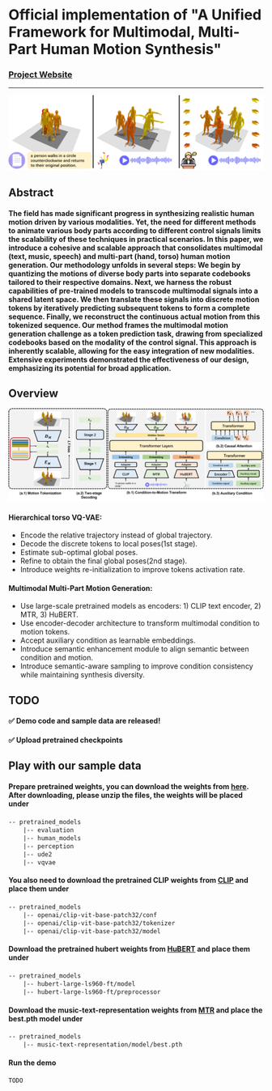 # Official implementation of "A Unified Framework for Multimodal, Multi-Part Human Motion Synthesis"


### [Project Website](https://zixiangzhou916.github.io/UDE-2/)

---

![plot](./assets/teaser.png)

## Abstract
#### The field has made significant progress in synthesizing realistic human motion driven by various modalities. Yet, the need for different methods to animate various body parts according to different control signals limits the scalability of these techniques in practical scenarios. In this paper, we introduce a cohesive and scalable approach that consolidates multimodal (text, music, speech) and multi-part (hand, torso) human motion generation. Our methodology unfolds in several steps: We begin by quantizing the motions of diverse body parts into separate codebooks tailored to their respective domains. Next, we harness the robust capabilities of pre-trained models to transcode multimodal signals into a shared latent space. We then translate these signals into discrete motion tokens by iteratively predicting subsequent tokens to form a complete sequence. Finally, we reconstruct the continuous actual motion from this tokenized sequence. Our method frames the multimodal motion generation challenge as a token prediction task, drawing from specialized codebooks based on the modality of the control signal. This approach is inherently scalable, allowing for the easy integration of new modalities. Extensive experiments demonstrated the effectiveness of our design, emphasizing its potential for broad application.

## Overview
![plot](assets/pipeline.png)
#### Hierarchical torso VQ-VAE:
- Encode the relative trajectory instead of global trajectory.
- Decode the discrete tokens to local poses(1st stage).
- Estimate sub-optimal global poses.
- Refine to obtain the final global poses(2nd stage).
- Introduce weights re-initialization to improve tokens activation rate.

#### Multimodal Multi-Part Motion Generation:
- Use large-scale pretrained models as encoders: 1) CLIP text encoder, 2) MTR, 3) HuBERT.
- Use encoder-decoder architecture to transform multimodal condition to motion tokens.
- Accept auxiliary condition as learnable embeddings.
- Introduce semantic enhancement module to align semantic between condition and motion.
- Introduce semantic-aware sampling to improve condition consistency while maintaining synthesis diversity.


## TODO
#### ✅ Demo code and sample data are released!
#### ✅ Upload pretrained checkpoints

## Play with our sample data
#### Prepare pretrained weights, you can download the weights from [here](https://drive.google.com/drive/folders/1xNDjrRVKBU3_lY08eYNzstrI89vOxGqZ?usp=sharing). After downloading, please unzip the files, the weights will be placed under
    -- pretrained_models
        |-- evaluation
        |-- human_models
        |-- perception
        |-- ude2
        |-- vqvae

#### You also need to download the pretrained CLIP weights from [CLIP](https://huggingface.co/openai/clip-vit-base-patch32/tree/main) and place them under
    -- pretrained_models
        |-- openai/clip-vit-base-patch32/conf
        |-- openai/clip-vit-base-patch32/tokenizer
        |-- openai/clip-vit-base-patch32/model

#### Download the pretrained hubert weights from [HuBERT](https://huggingface.co/facebook/hubert-large-ls960-ft/tree/main) and place them under
    -- pretrained_models
        |-- hubert-large-ls960-ft/model
        |-- hubert-large-ls960-ft/preprocessor

#### Download the music-text-representation weights from [MTR](https://github.com/seungheondoh/music-text-representation) and place the best.pth model under
    -- pretrained_models
        |-- music-text-representation/model/best.pth

#### Run the demo
    TODO